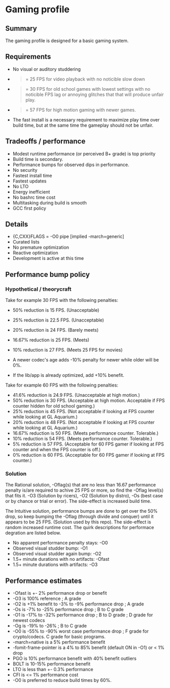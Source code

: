 # Gaming profile

## Summary

The gaming profile is designed for a basic gaming system.

## Requirements

* No visual or auditory studdering
* >= 25 FPS for video playback with no noticible slow down
* >= 30 FPS for old school games with lowest settings with no noticible FPS lag
or annoying glitches that that will produce unfair play.
* >= 57 FPS for high motion gaming with newer games.
* The fast install is a necessary requirement to maximize play time over build
time, but at the same time the gameplay should not be unfair.

## Tradeoffs / performance

* Modest runtime performance (or perceived B+ grade) is top priority
* Build time is secondary.
* Performance bumps for observed dips in performance.
* No security
* Fastest install time
* Fastest updates
* No LTO
* Energy inefficient
* No bashrc time cost
* Multitasking during build is smooth
* GCC first policy

## Details

* {C,CXX}FLAGS = -O0 pipe [implied -march=generic]
* Curated lists
* No premature optimization
* Reactive optimization
* Development is active at this time

## Performance bump policy

### Hypothetical / theorycraft

Take for example 30 FPS with the following penalties:

* 50% reduction is 15 FPS. (Unacceptable)
* 25% reduction is 22.5 FPS. (Unacceptable)
* 20% reduction is 24 FPS.  (Barely meets)
* 16.67% reduction is 25 FPS.  (Meets)
* 10% reduction is 27 FPS. (Meets 25 FPS for movies)

* A newer codec's age adds -10% penalty for newer while older will be 0%.
* If the lib/app is already optimized, add +10% benefit.

Take for example 60 FPS with the following penalties:

* 41.6% reduction is 24.9 FPS.  (Unacceptable at high motion.)
* 50% reduction is 30 FPS. (Acceptable at high motion.  Acceptable if FPS counter hidden for old school gaming.)
* 25% reduction is 45 FPS. (Not acceptable if looking at FPS counter while looking at GL Aquarium.)
* 20% reduction is 48 FPS.  (Not acceptable if looking at FPS counter while looking at GL Aquarium.)
* 16.67% reduction is 50 FPS.  (Meets performance counter.  Tolerable.)
* 10% reduction is 54 FPS. (Meets performance counter.   Tolerable.)
* 5% reduction is 57 FPS. (Acceptable for 60 FPS gamer if looking at FPS counter and when the FPS counter is off.)
* 0% reduction is 60 FPS. (Acceptable for 60 FPS gamer if looking at FPS counter.)

### Solution

The Rational solution, -Oflag(s) that are no less than 16.67 performance penalty
is/are required to achive 25 FPS or more, so find the -Oflag level(s) that fits
it.  -O3 (Solution by ricers), -O2 (Solution by distro), -Os (best case or by
chance or trial or error).  The side-effect is increased build time.

The Intuitive solution, performance bumps are done to get over the 50% drop, so
keep bumping the -Oflag (through divide and conquer) until it appears to be 25
FPS.  (Solution used by this repo).  The side-effect is random increased
runtime cost.  The quirk descriptions for performace degration are listed below.

* No apparent performance penalty stays:  -O0
* Observed visual studder bump:  -O1
* Observed visual studder again bump:  -O2
* 1.5+ minute durations with no artifacts:  -Ofast
* 1.5+ minute durations with artifacts:  -O3

## Performance estimates

* -Ofast is +- 2% performance drop or benefit
* -O3 is 100% reference ; A grade
* -O2 is +1% benefit to -3% to -9% performance drop ; A grade
* -Os is -7% to -25% performance drop ; B to C grade
* -O1 is -17% to -32% performance drop ; B to D grade ; D grade for newest codecs
* -Og is -19% to -26% ; B to C grade
* -O0 is -55% to -90% worst case performance drop ; F grade for crypto/codecs.  C grade for basic programs.
* -march=native is a 5% performance benefit
* -fomit-frame-pointer is a 4% to 85% benefit (default ON in -O1) or < 1% drop
* PGO is 10% performance benefit with 40% benefit outliers
* BOLT is 10-15% performance benefit
* LTO is less than +- 0.3% performance
* CFI is <= 1% performance cost
* -O0 is preferred to reduce build times by 60%.
